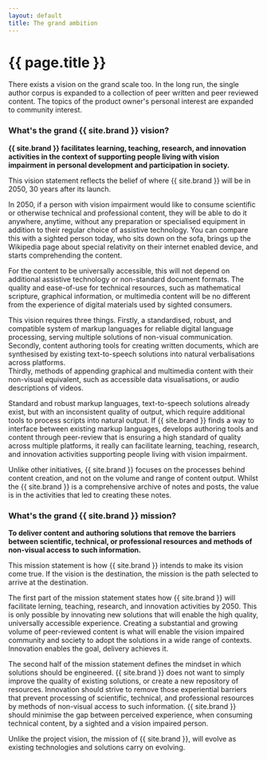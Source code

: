 ```yaml
---
layout: default
title: The grand ambition
---
```


# {{ page.title }}

There exists a vision on the grand scale too.
In the long run, the single author corpus is expanded to a collection of peer written and peer reviewed content.
The topics of the product owner's personal interest are expanded to community interest.

### What's the grand {{ site.brand }} vision?

**{{ site.brand }} facilitates learning, teaching, research, and innovation activities in the context of supporting people living with vision impairment in personal development and participation in society.**

This vision statement reflects the belief of where {{ site.brand }} will be in 2050, 30 years after its launch.

In 2050, if a person with vision impairment would like to consume scientific or otherwise technical and professional content, they will be able to do it anywhere, anytime, without any preparation or specialised equipment in addition to their regular choice of assistive technology.
You can compare this with a sighted person today, who sits down on the sofa, brings up the Wikipedia page about special relativity on their internet enabled device, and starts comprehending the content.

For the content to be universally accessible, this will not depend on additional assistive technology or non-standard document formats.
The quality and ease-of-use for technical resources, such as mathematical scripture, graphical information, or multimedia content will be no different from the experience of digital materials used by sighted consumers.

This vision requires three things.
Firstly, a standardised, robust, and compatible system of  markup languages for reliable digital language processing, serving multiple solutions of non-visual communication.  
Secondly, content authoring tools for creating written documents, which are synthesised by existing text-to-speech solutions into natural verbalisations across platforms.  
Thirdly, methods of appending graphical and multimedia content with their non-visual equivalent, such as accessible data visualisations, or audio descriptions of videos.

Standard and robust markup languages, text-to-speech solutions already exist, but with an inconsistent quality of output, which require additional tools to process scripts into natural output.
If {{ site.brand }} finds a way to interface between existing markup languages, develops authoring tools and content through peer-review that is ensuring a high standard of quality across multiple platforms, it really can facilitate learning, teaching, research, and innovation activities supporting people living with vision impairment. 

Unlike other initiatives, {{ site.brand }} focuses on the processes behind content creation, and not on the volume and range of content output. Whilst the {{ site.brand }} is a comprehensive archive of notes and posts, the value is in the activities that led to creating these notes.

<!--
If this vision is hard to believe in, [watch  the Macintosh introduce itself in 1984](https://www.youtube.com/watch?v=2B-XwPjn9YY) using text-to-speech solutions, and how far natural language processing and synthetic speech has developed, to become responsive, naturally speaking [voice assistants present in our homes](http://emosamples.syntheticspeech.de). Also, remember that the widely used markup language - [TeX](https://www.tug.org/whatis.html) - was developed throughout the 1980s, with a version usable on personal computers by the early 90s, i.e. roughly 30 years ago.
-->

### What's the grand {{ site.brand }} mission?

**To deliver content and authoring solutions that remove the barriers between scientific, technical, or professional resources and methods of non-visual access to such information.**

This mission statement is how {{ site.brand }} intends to make its vision come true.
If the vision is the destination, the mission is the path selected to arrive at the destination.

The first part of the mission statement states how {{ site.brand }} will facilitate lerning, teaching, research, and innovation activities by 2050.
This is only possible by innovating new solutions that will enable the high quality, universally accessible experience.
Creating a substantial and growing volume of peer-reviewed content is what will enable the vision impaired community and society to adopt the solutions in a wide range of contexts.
Innovation enables the goal, delivery achieves it.

The second half of the mission statement defines the mindset in which solutions should be engineered.
{{ site.brand }} does not want to simply improve the quality of existing solutions, or create a new repository of resources.
Innovation should strive to remove those experiential barriers that prevent processing of scientific, technical, and professional resources by methods of non-visual access to such information.
{{ site.brand }} should minimise the gap between perceived experience, when consuming technical content, by a sighted and a vision impaired person.

Unlike the project vision, the mission of {{ site.brand }},  will evolve as existing technologies and solutions carry on evolving.